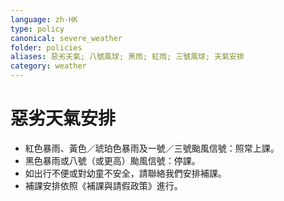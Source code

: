 ```yaml
---
language: zh-HK
type: policy
canonical: severe_weather
folder: policies
aliases: 惡劣天氣; 八號風球; 黑雨; 紅雨; 三號風球; 天氣安排
category: weather
---
```

# 惡劣天氣安排

- 紅色暴雨、黃色／琥珀色暴雨及一號／三號颱風信號：照常上課。  
- 黑色暴雨或八號（或更高）颱風信號：停課。  
- 如出行不便或對幼童不安全，請聯絡我們安排補課。  
- 補課安排依照《補課與請假政策》進行。